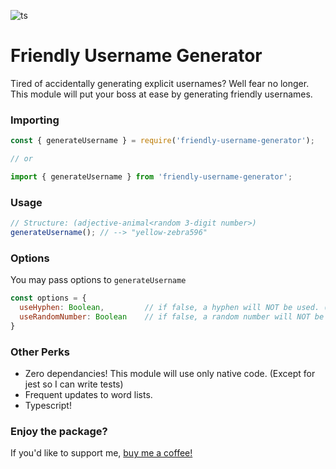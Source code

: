![ts](https://badgen.net/badge/-/TypeScript/blue?icon=typescript&label)

# Friendly Username Generator
Tired of accidentally generating explicit usernames? Well fear no longer. This module will put your boss at ease by generating friendly usernames.

### Importing
```js
const { generateUsername } = require('friendly-username-generator');

// or

import { generateUsername } from 'friendly-username-generator';
```

### Usage

```js
// Structure: (adjective-animal<random 3-digit number>)
generateUsername(); // --> "yellow-zebra596" 
```

### Options
You may pass options to `generateUsername`

```js
const options = {
  useHyphen: Boolean,         // if false, a hyphen will NOT be used. (True by default)
  useRandomNumber: Boolean    // if false, a random number will NOT be appended to the end of the random username. (True by default)
}
```

### Other Perks
- Zero dependancies! This module will use only native code. (Except for jest so I can write tests)
- Frequent updates to word lists.
- Typescript!

### Enjoy the package?
If you'd like to support me, [buy me a coffee!](https://www.buymeacoffee.com/ezmacnsteeze)
